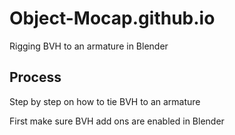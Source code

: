 # Object-Mocap.github.io
Rigging BVH to an armature in Blender


## Process

Step by step on how to tie BVH to an armature

First make sure BVH add ons are enabled in Blender